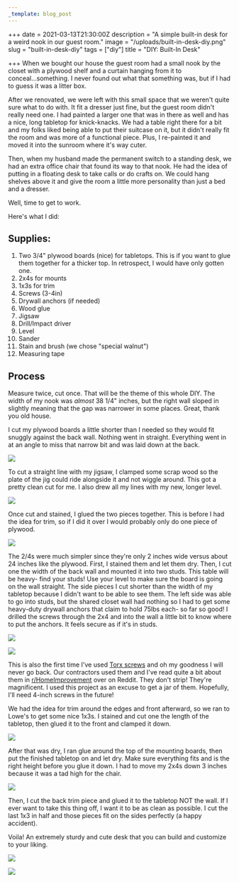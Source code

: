 ```yaml
---
_template: blog_post
---
```


+++
date = 2021-03-13T21:30:00Z
description = "A simple built-in desk for a weird nook in our guest room."
image = "/uploads/built-in-desk-diy.png"
slug = "built-in-desk-diy"
tags = ["diy"]
title = "DIY: Built-In Desk"

+++
When we bought our house the guest room had a small nook by the closet with a plywood shelf and a curtain hanging from it to conceal...something. I never found out what that something was, but if I had to guess it was a litter box.

After we renovated, we were left with this small space that we weren't quite sure what to do with. It fit a dresser just fine, but the guest room didn't really need one. I had painted a larger one that was in there as well and has a nice, long tabletop for knick-knacks. We had a table right there for a bit and my folks liked being able to put their suitcase on it, but it didn't really fit the room and was more of a functional piece. Plus, I re-painted it and moved it into the sunroom where it's way cuter.

Then, when my husband made the permanent switch to a standing desk, we had an extra office chair that found its way to that nook. He had the idea of putting in a floating desk to take calls or do crafts on. We could hang shelves above it and give the room a little more personality than just a bed and a dresser.

Well, time to get to work.

Here's what I did:

## Supplies:

 1. Two 3/4" plywood boards (nice) for tabletops. This is if you want to glue them together for a thicker top. In retrospect, I would have only gotten one.
 2. 2x4s for mounts
 3. 1x3s for trim
 4. Screws (3-4in)
 5. Drywall anchors (if needed)
 6. Wood glue
 7. Jigsaw
 8. Drill/Impact driver
 9. Level
10. Sander
11. Stain and brush (we chose "special walnut")
12. Measuring tape

## Process

Measure twice, cut once. That will be the theme of this whole DIY. The width of my nook was _almost_ 38 1/4" inches, but the right wall sloped in slightly meaning that the gap was narrower in some places. Great, thank you old house.

I cut my plywood boards a little shorter than I needed so they would fit snuggly against the back wall. Nothing went in straight. Everything went in at an angle to miss that narrow bit and was laid down at the back.

![](/uploads/builtindeskdiy_wood.png)

To cut a straight line with my jigsaw, I clamped some scrap wood so the plate of the jig could ride alongside it and not wiggle around. This got a pretty clean cut for me. I also drew all my lines with my new, longer level.

![](/uploads/builtindeskdiy.jpg)

Once cut and stained, I glued the two pieces together. This is before I had the idea for trim, so if I did it over I would probably only do one piece of plywood.

![](/uploads/builtindeskdiy_7.jpg)

The 2/4s were much simpler since they're only 2 inches wide versus about 24 inches like the plywood. First, I stained them and let them dry. Then, I cut one the width of the back wall and mounted it into two studs. This table will be heavy- find your studs! Use your level to make sure the board is going on the wall straight. The side pieces I cut shorter than the width of my tabletop because I didn't want to be able to see them. The left side was able to go into studs, but the shared closet wall had nothing so I had to get some heavy-duty drywall anchors that claim to hold 75lbs each- so far so good! I drilled the screws through the 2x4 and into the wall a little bit to know where to put the anchors. It feels secure as if it's in studs.

![](/uploads/builtindeskdiy_3.jpg)

![](/uploads/builtindeskdiy_9.jpg)

This is also the first time I've used [Torx screws](https://fastenerengineering.com/what-is-a-torx-screw/#:\~:text=A%20Torx%20screw%20is%20a,%2C%20star%2Dpatterned%20screw%20drive.&text=Torx%20screws%20were%20invented%20in,improvement%20on%20contemporary%20drive%20types.) and oh my goodness I will never go back. Our contractors used them and I've read quite a bit about them in [r/HomeImprovement](https://www.reddit.com/r/HomeImprovement/) over on Reddit. They don't strip! They're magnificent. I used this project as an excuse to get a jar of them. Hopefully, I'll need 4-inch screws in the future!

We had the idea for trim around the edges and front afterward, so we ran to Lowe's to get some nice 1x3s. I stained and cut one the length of the tabletop, then glued it to the front and clamped it down.

![](/uploads/builtindeskdiy_11.jpg)

After that was dry, I ran glue around the top of the mounting boards, then put the finished tabletop on and let dry. Make sure everything fits and is the right height before you glue it down. I had to move my 2x4s down 3 inches because it was a tad high for the chair.

![](/uploads/builtindeskdiy_13.jpg)

Then, I cut the back trim piece and glued it to the tabletop NOT the wall. If I ever want to take this thing off, I want it to be as clean as possible. I cut the last 1x3 in half and those pieces fit on the sides perfectly (a happy accident).

Voila! An extremely sturdy and cute desk that you can build and customize to your liking.

![](/uploads/builtindeskdiy_15.jpg)

![](/uploads/builtindeskdiy_14.jpg)
